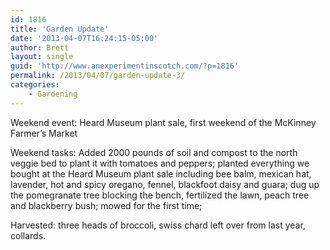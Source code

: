 ```yaml
---
id: 1816
title: 'Garden Update'
date: '2013-04-07T16:24:15-05:00'
author: Brett
layout: single
guid: 'http://www.anexperimentinscotch.com/?p=1816'
permalink: /2013/04/07/garden-update-3/
categories:
    - Gardening
---
```


Weekend event: Heard Museum plant sale, first weekend of the McKinney Farmer’s Market

Weekend tasks: Added 2000 pounds of soil and compost to the north veggie bed to plant it with tomatoes and peppers; planted everything we bought at the Heard Museum plant sale including bee balm, mexican hat, lavender, hot and spicy oregano, fennel, blackfoot daisy and guara; dug up the pomegranate tree blocking the bench, fertilized the lawn, peach tree and blackberry bush; mowed for the first time;

Harvested: three heads of broccoli, swiss chard left over from last year, collards.